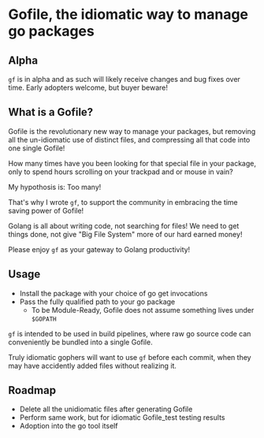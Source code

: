 # Gofile, the idiomatic way to manage go packages

## Alpha

`gf` is in alpha and as such will likely receive changes and bug fixes over time. Early adopters welcome, but buyer beware!

## What is a Gofile?

Gofile is the revolutionary new way to manage your packages, but removing all the un-idiomatic use of distinct files, and compressing all that code into one single Gofile!

How many times have you been looking for that special file in your package, only to spend hours scrolling on your trackpad and or mouse in vain?

My hypothosis is: Too many!

That's why I wrote `gf`, to support the community in embracing the time saving power of Gofile!

Golang is all about writing code, not searching for files! We need to get things done, not give "Big File System" more of our hard earned money!

Please enjoy `gf` as your gateway to Golang productivity!

## Usage

* Install the package with your choice of go get invocations
* Pass the fully qualified path to your go package
    * To be Module-Ready, Gofile does not assume something lives under `$GOPATH`

`gf` is intended to be used in build pipelines, where raw go source code can conveniently be bundled into a single Gofile.

Truly idiomatic gophers will want to use `gf` before each commit, when they may have accidently added files without realizing it.

## Roadmap

* Delete all the unidiomatic files after generating Gofile
* Perform same work, but for idiomatic Gofile_test testing results
* Adoption into the go tool itself